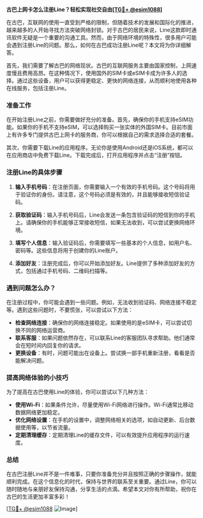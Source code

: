 **古巴上网卡怎么注册Line？轻松实现社交自由[[TG💪+ @esim1088](https://t.me/s/esim1088)]**

在古巴，互联网的使用一直受到严格的限制，但随着技术的发展和国际化的推进，越来越多的人开始寻找方法突破网络封锁。对于古巴的居民来说，Line这款即时通讯软件无疑是一个重要的沟通工具。然而，由于网络环境的特殊性，很多用户可能会遇到注册Line的问题。那么，如何在古巴成功注册Line呢？本文将为你详细解答。

首先，我们需要了解古巴的网络现状。古巴的互联网服务主要由国家控制，上网速度慢且费用高昂。在这种情况下，使用国外的SIM卡或eSIM卡成为许多人的选择。通过这些设备，用户可以获得更稳定、更快的网络连接，从而顺利地使用各种在线服务，包括注册Line。

### 准备工作

在开始注册Line之前，你需要做好充分的准备。首先，确保你的手机支持eSIM功能。如果你的手机不支持eSIM，可以选择购买一张实体的外国SIM卡。目前市面上有许多专门提供古巴上网卡的服务商，你可以根据自己的需求选择合适的套餐。

其次，你需要下载Line的应用程序。无论你是使用Android还是iOS系统，都可以在应用商店中免费下载Line。下载完成后，打开应用程序并点击“注册”按钮。

### 注册Line的具体步骤

1. **输入手机号码**：在注册页面，你需要输入一个有效的手机号码。这个号码将用于验证你的身份。请注意，这个号码必须是有效的，并且能够接收短信验证码。

2. **获取验证码**：输入手机号码后，Line会发送一条包含验证码的短信到你的手机上。请确保你的手机能够正常接收短信，如果无法收到，可以尝试更换网络环境。

3. **填写个人信息**：输入验证码后，你需要填写一些基本的个人信息，如用户名、密码等。这些信息将用于创建你的Line账户。

4. **添加好友**：注册完成后，你可以开始添加好友。Line提供了多种添加好友的方式，包括通过手机号码、二维码扫描等。

### 遇到问题怎么办？

在注册过程中，你可能会遇到一些问题。例如，无法收到验证码、网络连接不稳定等。遇到这些问题时，不要慌张，可以尝试以下方法：

- **检查网络连接**：确保你的网络连接稳定。如果使用的是eSIM卡，可以尝试切换不同的网络运营商。
- **联系客服**：如果问题依然存在，可以联系Line的客服团队寻求帮助。他们通常会在短时间内回复你的请求。
- **更换设备**：有时，问题可能出在设备上。尝试换一部手机重新注册，看看是否能解决问题。

### 提高网络体验的小技巧

为了提高在古巴使用Line的体验，你可以尝试以下几种方法：

- **使用Wi-Fi**：如果条件允许，尽量使用Wi-Fi网络进行操作。Wi-Fi通常比移动数据网络更加稳定。
- **优化网络设置**：在手机的设置中，调整网络相关的选项，如自动更新、后台数据使用等，以节省流量。
- **定期清理缓存**：定期清理Line的缓存文件，可以有效提升应用程序的运行速度。

### 总结

在古巴注册Line并不是一件难事，只要你准备充分并且按照正确的步骤操作，就能顺利完成。在这个信息化的时代，保持与世界的联系至关重要。通过Line，你可以随时随地与亲朋好友保持沟通，分享生活的点滴。希望本文对你有所帮助，祝你在古巴的生活更加丰富多彩！

[[TG💪+ @esim1088](https://t.me/s/esim1088) ![Image](https://i.postimg.cc/4NQfJmqS/Snipaste-2025-05-13-00-14-12.png)]